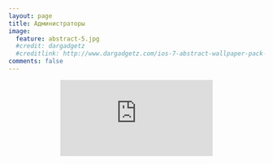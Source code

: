 ```yaml
---
layout: page
title: Администраторы
image:
  feature: abstract-5.jpg
  #credit: dargadgetz
  #creditlink: http://www.dargadgetz.com/ios-7-abstract-wallpaper-pack-for-iphone-5-and-ipod-touch-retina/
comments: false
---
```


<center>
<iframe id="iframe1" src="http://sc.terraz.ru/admins.php" frameborder="0" marginwidth="0" marginheight="0" scrolling="yes"></iframe>
</center>
